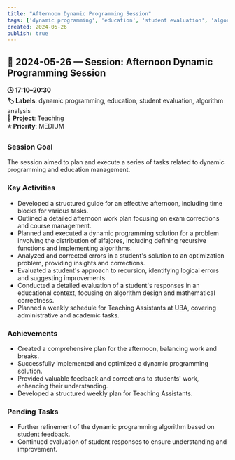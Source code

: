 ```yaml
---
title: "Afternoon Dynamic Programming Session"
tags: ['dynamic programming', 'education', 'student evaluation', 'algorithm analysis']
created: 2024-05-26
publish: true
---
```


## 📅 2024-05-26 — Session: Afternoon Dynamic Programming Session

**🕒 17:10–20:30**  
**🏷️ Labels**: dynamic programming, education, student evaluation, algorithm analysis  
**📂 Project**: Teaching  
**⭐ Priority**: MEDIUM  


### Session Goal
The session aimed to plan and execute a series of tasks related to dynamic programming and education management.

### Key Activities
- Developed a structured guide for an effective afternoon, including time blocks for various tasks.
- Outlined a detailed afternoon work plan focusing on exam corrections and course management.
- Planned and executed a dynamic programming solution for a problem involving the distribution of alfajores, including defining recursive functions and implementing algorithms.
- Analyzed and corrected errors in a student's solution to an optimization problem, providing insights and corrections.
- Evaluated a student's approach to recursion, identifying logical errors and suggesting improvements.
- Conducted a detailed evaluation of a student's responses in an educational context, focusing on algorithm design and mathematical correctness.
- Planned a weekly schedule for Teaching Assistants at UBA, covering administrative and academic tasks.

### Achievements
- Created a comprehensive plan for the afternoon, balancing work and breaks.
- Successfully implemented and optimized a dynamic programming solution.
- Provided valuable feedback and corrections to students' work, enhancing their understanding.
- Developed a structured weekly plan for Teaching Assistants.

### Pending Tasks
- Further refinement of the dynamic programming algorithm based on student feedback.
- Continued evaluation of student responses to ensure understanding and improvement.
